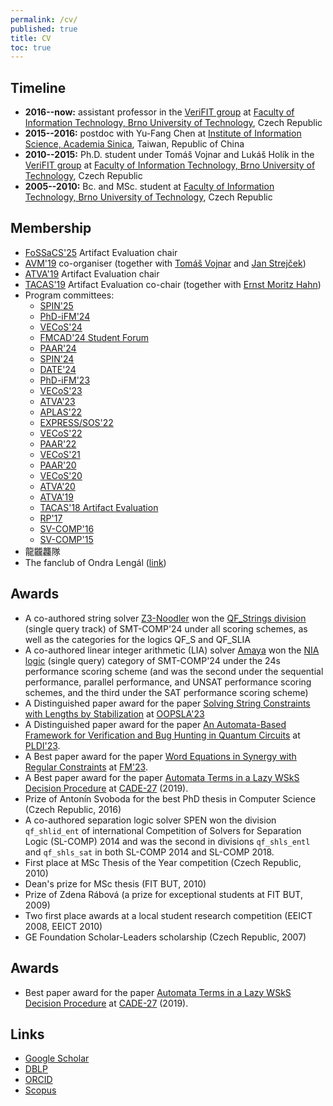```yaml
---
permalink: /cv/
published: true
title: CV
toc: true
---
```

## Timeline

* **2016--now:** assistant professor in the [VeriFIT group](http://www.fit.vutbr.cz/research/groups/verifit/) at [Faculty of Information Technology, Brno University of Technology](https://www.fit.vutbr.cz), Czech Republic
* **2015--2016:** postdoc with Yu-Fang Chen at [Institute of Information Science, Academia Sinica](https://www.iis.sinica.edu.tw), Taiwan, Republic of China
* **2010--2015:** Ph.D. student under Tomáš Vojnar and Lukáš Holík in the [VeriFIT group](http://www.fit.vutbr.cz/research/groups/verifit/) at [Faculty of Information Technology, Brno University of Technology](https://www.fit.vutbr.cz), Czech Republic
* **2005--2010:** Bc. and MSc. student at [Faculty of Information Technology, Brno University of Technology](https://www.fit.vutbr.cz), Czech Republic

## Membership

* [FoSSaCS'25](https://etaps.org/2025/conferences/fossacs/) Artifact Evaluation chair
* [AVM'19](https://avm19.fit.vutbr.cz) co-organiser (together with [Tomáš Vojnar](https://www.fit.vutbr.cz/~vojnar) and [Jan Strejček](https://www.fi.muni.cz/~xstrejc/))
* [ATVA'19](http://atva2019.iis.sinica.edu.tw/) Artifact Evaluation chair
* [TACAS'19](https://conf.researchr.org/track/etaps-2019/tacas-2019-papers) Artifact Evaluation co-chair (together with [Ernst Moritz Hahn](http://iscasmc.ios.ac.cn/?page_id=71))
* Program committees:
  * [SPIN'25](https://spin-web.github.io/SPIN2025/)
  * [PhD-iFM'24](https://ifm2024.cs.manchester.ac.uk/phd-symposium.html)
  * [VECoS'24](https://www.vecos-world.org/2024/)
  * [FMCAD'24 Student Forum](https://fmcad.org/FMCAD24/student_forum/)
  * [PAAR'24](https://paar2024.github.io/)
  * [SPIN'24](https://spin-web.github.io/SPIN2024/)
  * [DATE'24](https://www.date-conference.com/tpc)
  * [PhD-iFM'23](https://liacs.leidenuniv.nl/~bonsanguemm/ifm23/phd.html)
  * [VECoS'23](http://vecos-world.org/2023/)
  * [ATVA'23](https://atva-conference.org/2023/)
  * [APLAS'22](https://2022.splashcon.org/home/aplas-2022)
  * [EXPRESS/SOS'22](https://express-sos2022.github.io/)
  * [VECoS'22](http://vecos-world.org/2022/)
  * [PAAR'22](https://paar2022.github.io/)
  * [VECoS'21](http://vecos-world.org/2021/)
  * [PAAR'20](http://paar2020.gforge.inria.fr)
  * [VECoS'20](http://vecos-world.org/2020/)
  * [ATVA'20](http://fit.uet.vnu.edu.vn/atva2020/)
  * [ATVA'19](http://atva2019.iis.sinica.edu.tw/)
  * [TACAS'18 Artifact Evaluation](https://tacas.info/artifacts.php)
  * [RP'17](http://rp17.cs.rhul.ac.uk/)
  * [SV-COMP'16](https://sv-comp.sosy-lab.org/2016/index.php)
  * [SV-COMP'15](https://sv-comp.sosy-lab.org/2015/index.php)
* 龍龖龘隊
* The fanclub of Ondra Lengál ([link](https://www.facebook.com/groups/410164136336727"))

## Awards

* A co-authored string solver [Z3-Noodler](https://github.com/VeriFIT/z3-noodler) won the [QF_Strings division](https://smt-comp.github.io/2024/results/qf_strings-single-query/) (single query track) of SMT-COMP'24 under all scoring schemes, as well as the categories for the logics QF_S and QF_SLIA
* A co-authored linear integer arithmetic (LIA) solver [Amaya](https://github.com/MichalHe/amaya) won the [NIA logic](https://smt-comp.github.io/2024/results/nia-single-query/) (single query) category of SMT-COMP'24 under the 24s performance scoring scheme (and was the second under the sequential performance, parallel performance, and UNSAT performance scoring schemes, and the third under the SAT performance scoring scheme)
* A Distinguished paper award for the paper [Solving String Constraints with Lengths by Stabilization](http://dx.doi.org/10.1145/3622872) at [OOPSLA'23](https://2023.splashcon.org/track/splash-2023-oopsla)
* A Distinguished paper award for the paper [An Automata-Based Framework for Verification and Bug Hunting in Quantum Circuits](http://dx.doi.org/10.1145/3591270) at [PLDI'23](https://pldi23.sigplan.org/).
* A Best paper award for the paper [Word Equations in Synergy with Regular Constraints](http://dx.doi.org/10.1007/978-3-031-27481-7_23) at [FM'23](https://fm2023.isp.uni-luebeck.de/).
* A Best paper award for the paper [Automata Terms in a Lazy WSkS Decision Procedure](http://dx.doi.org/10.1007/978-3-030-29436-6_18) at [CADE-27](https://www.mat.ufrn.br/cade-27) (2019).
* Prize of Antonín Svoboda for the best PhD thesis in Computer Science (Czech Republic, 2016)
* A co-authored separation logic solver SPEN won the division `qf_shlid_ent` of international Competition of Solvers for Separation Logic (SL-COMP) 2014 and was the second in divisions `qf_shls_entl` and `qf_shls_sat` in both SL-COMP 2014 and SL-COMP 2018.
* First place at MSc Thesis of the Year competition (Czech Republic, 2010)
* Dean's prize for MSc thesis (FIT BUT, 2010)
* Prize of Zdena Rábová (a prize for exceptional students at FIT BUT, 2009)
* Two first place awards at a local student research competition (EEICT 2008, EEICT 2010)
* GE Foundation Scholar-Leaders scholarship (Czech Republic, 2007)

## Awards

* Best paper award for the paper [Automata Terms in a Lazy WSkS Decision Procedure](http://dx.doi.org/10.1007/978-3-030-29436-6_18) at [CADE-27](https://www.mat.ufrn.br/cade-27) (2019).

## Links

* [Google Scholar](https://scholar.google.com/citations?user=m3bsxv4AAAAJ)
* [DBLP](https://dblp.uni-trier.de/pers/hd/l/Leng=aacute=l:Ondrej)
* [ORCID](https://www.orcid.org/0000-0002-3038-5875)
* [Scopus](https://www.scopus.com/authid/detail.uri?authorId=24822331700)
